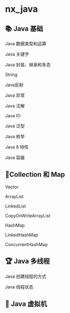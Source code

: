 # nx_java


## 📚 Java 基础

Java 数据类型和运算

Java 关键字

Java 封装、继承和多态

String

Java反射

Java 异常

Java 注解

Java IO

Java 泛型

Java 枚举

Java 8 特性

Java 容器

## 📝Collection 和 Map
Vector

ArrayList

LinkedList

CopyOnWriteArrayList

HashMap

LinkedHashMap

ConcurrentHashMap


## 🏆 Java 多线程

Java 创建线程的方式

Java 线程状态



## 🥇 Java 虚拟机
















